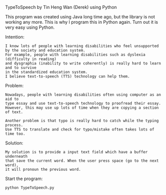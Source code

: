 TypeToSpeech by Tin Heng Wan (Derek) using Python

This program was created using Java long time ago,
but the library is not working any more.
This is why I program this in Python again.
Turn out it is very easy using Python.

Intention:

    I know lots of people with learning disabilities who feel unsupported by the society and education system.
    For example, people with learning disabilities such as dyslexia (difficulty in reading)
    and dysgraphia (inability to write coherently) is really hard to learn and to survive
    in the standardized education system.
    I believe text-to-speech (TTS) technology can help them.

Problem:

    Nowadays, people with learning disabilities often using computer as an aid to
    type essay and use text-to-speech technology to proofread their essay.
    However, this may use up lots of time when they are copying a section of text.

    Another problem is that typo is really hard to catch while the typing process.
    Use TTS to translate and check for typo/mistake often takes lots of time too.

Solution:

    My solution is to provide a input text field which have a buffer underneath
    that save the current word. When the user press space (go to the next word),
    it will pronoun the previous word.

Start the program:
```
python TypeToSpeech.py
```
